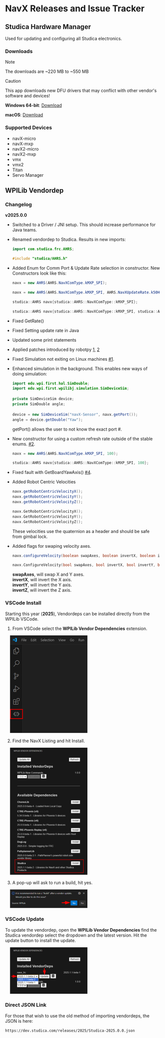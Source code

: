 # NavX Releases and Issue Tracker

## Studica Hardware Manager

Used for updating and configuring all Studica electronics.

### Downloads

> [!NOTE]
> The downloads are ~220 MB to ~550 MB

> [!CAUTION]
> This app downloads new DFU drivers that may conflict with other vendor's software and devices!

**Windows 64-bit**: [Download](https://dev.studica.com/maven/release/firmware/app/win32/Studica_Hardware_Manager-Setup_1.0.0.exe)

**macOS**: [Download](https://dev.studica.com/maven/release/firmware/app/macOS/Studica_Hardware_Manager-Setup_1.0.0.pkg) 

### Supported Devices
* navX-micro
* navX-mxp
* navX2-micro
* navX2-mxp
* vmx
* vmx2
* Titan
* Servo Manager

## WPILib Vendordep

### Changelog

**v2025.0.0**
- Switched to a Driver / JNI setup. This should increase performance for Java teams. 
- Renamed vendordep to Studica.
    Results in new imports:
    ```Java
    import com.studica.frc.AHRS;
    ```
    ```C++
    #include "studica/AHRS.h"
    ```
- Added Enum for Comm Port & Update Rate selection in constructor.
    New Constructors look like this:
    ```Java
    navx = new AHRS(AHRS.NavXComType.kMXP_SPI);
    ```
    ```Java
    navx = new AHRS(AHRS.NavXComType.kMXP_SPI, AHRS.NavXUpdateRate.k50Hz);
    ```
    ```C++
    studica::AHRS navx{studica::AHRS::NavXComType::kMXP_SPI};
    ```
    ```C++
    studica::AHRS navx{studica::AHRS::NavXComType::kMXP_SPI, studica::AHRS::NavXUpdateRate::k50Hz};
    ```
- Fixed GetRate()
- Fixed Setting update rate in Java 
- Updated some print statements
- Applied patches introduced by robotpy [1](https://github.com/robotpy/robotpy-navx/blob/main/navx/src/ahrs.h.patch), [2](https://github.com/robotpy/robotpy-navx/blob/main/navx/src/sources.patch)
- Fixed Simulation not exiting on Linux machines [#1](https://github.com/Studica-Robotics/NavX/issues/1).
- Enhanced simulation in the background. This enables new ways of doing simulation:

    ```java
    import edu.wpi.first.hal.SimDouble;
    import edu.wpi.first.wpilibj.simulation.SimDeviceSim;

    private SimDeviceSim device;
    private SimDouble angle;

    device = new SimDeviceSim("navX-Sensor", navx.getPort());
    angle = device.getDouble("Yaw");
    ```
    getPort() allows the user to not know the exact port #.

- New constructor for using a custom refresh rate outside of the stable enums. [#2](https://github.com/Studica-Robotics/NavX/issues/2). 
    ```java
    navx = new AHRS(AHRS.NavXComType.kMXP_SPI, 100);
    ```
    ```c++
    studica::AHRS navx{studica::AHRS::NavXComType::kMXP_SPI, 100};
    ```
- Fixed fault with GetBoardYawAxis() [#4](https://github.com/Studica-Robotics/NavX/issues/4).
- Added Robot Centric Velocities
    ```java
    navx.getRobotCentricVelocityX();
    navx.getRobotCentricVelocityY();
    navx.getRobotCentricVelocityZ();
    ```
    ```c++
    navx.GetRobotCentricVelocityX();
    navx.GetRobotCentricVelocityY();
    navx.GetRobotCentricVelocityZ();
    ```
    These velocities use the quaternion as a header and should be safe from gimbal lock.
- Added flags for swaping velocity axes.
    ```java
    navx.configureVelocity(boolean swapAxes, boolean invertX, boolean invertY, boolean invertZ);
    ```
    ```c++
    navx.ConfigureVelocity(bool swapAxes, bool invertX, bool invertY, bool invertZ);
    ```

    **swapAxes**, will swap X and Y axes.  
    **invertX**, will invert the X axis.  
    **invertY**, will invert the Y axis.  
    **invertZ**, will invert the Z axis.


### VSCode Install
Starting this year (**2025**), Vendordeps can be installed directly from the WPILib VSCode.

1. From VSCode select the **WPILib Vendor Dependencies** extension. 

    <img src='assets/vscodeVendorDep-1.png' width='50%'><br/>

2. Find the NavX Listing and hit Install.

    <img src='assets/vscodeVendorDep-2.png' width='50%'><br/>

3. A pop-up will ask to run a build, hit yes. 

    <img src='assets/vscodeVendorDep-3.png' width='50%'><br/>

### VSCode Update

To update the vendordep, open the **WPILib Vendor Dependencies** find the Studica vendordep select the dropdown and the latest version. Hit the update button to install the update. 

    <img src='assets/vscodeVendorDep-4.png' width='50%'><br/>

### Direct JSON Link

For those that wish to use the old method of importing vendordeps, the JSON is here:

```
https://dev.studica.com/releases/2025/Studica-2025.0.0.json
```